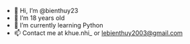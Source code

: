 - 👋 Hi, I’m @bienthuy23
- 👀 I’m 18 years old
- 🌱 I’m currently learning Python
- 📫 Contact me at khue.nhi_ or lebienthuy2003@gmail.com

<!---
bienthuy23/bienthuy23 is a ✨ special ✨ repository because its `README.md` (this file) appears on your GitHub profile.
You can click the Preview link to take a look at your changes.
--->
